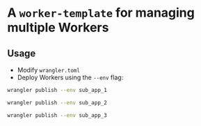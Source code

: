 # A `worker-template` for managing multiple Workers

## Usage
- Modify `wrangler.toml`
- Deploy Workers using the `--env` flag:
  
```sh
wrangler publish --env sub_app_1

wrangler publish --env sub_app_2

wrangler publish --env sub_app_3
```
